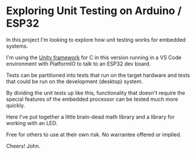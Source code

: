 # Exploring Unit Testing on Arduino / ESP32

In this project I'm looking to explore how unit testing works for embedded systems.

I'm using the [Unity framework](https://docs.platformio.org/en/latest/advanced/unit-testing/frameworks/unity.html) for C in this version running in a VS Code environment with PlatformIO to talk to an ESP32 dev board. 

Tests can be partitioned into tests that run on the target hardware and tests that could be run on the development (desktop) system. 

By dividing the unit tests up like this, functionality that doesn't require the special features of the embedded processor can be tested much more quickly. 

Here I've put together a little brain-dead math library and a library for working with an LED. 

Free for others to use at their own risk. No warrantee offered or implied. 

Cheers! John. 


